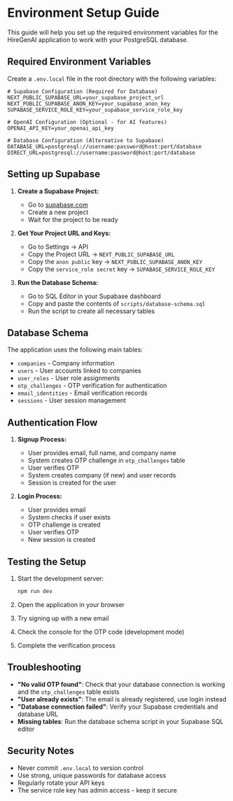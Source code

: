 # Environment Setup Guide

This guide will help you set up the required environment variables for the HireGenAI application to work with your PostgreSQL database.

## Required Environment Variables

Create a `.env.local` file in the root directory with the following variables:

```env
# Supabase Configuration (Required for Database)
NEXT_PUBLIC_SUPABASE_URL=your_supabase_project_url
NEXT_PUBLIC_SUPABASE_ANON_KEY=your_supabase_anon_key
SUPABASE_SERVICE_ROLE_KEY=your_supabase_service_role_key

# OpenAI Configuration (Optional - for AI features)
OPENAI_API_KEY=your_openai_api_key

# Database Configuration (Alternative to Supabase)
DATABASE_URL=postgresql://username:password@host:port/database
DIRECT_URL=postgresql://username:password@host:port/database
```

## Setting up Supabase

1. **Create a Supabase Project:**
   - Go to [supabase.com](https://supabase.com)
   - Create a new project
   - Wait for the project to be ready

2. **Get Your Project URL and Keys:**
   - Go to Settings → API
   - Copy the Project URL → `NEXT_PUBLIC_SUPABASE_URL`
   - Copy the `anon public` key → `NEXT_PUBLIC_SUPABASE_ANON_KEY`
   - Copy the `service_role secret` key → `SUPABASE_SERVICE_ROLE_KEY`

3. **Run the Database Schema:**
   - Go to SQL Editor in your Supabase dashboard
   - Copy and paste the contents of `scripts/database-schema.sql`
   - Run the script to create all necessary tables

## Database Schema

The application uses the following main tables:
- `companies` - Company information
- `users` - User accounts linked to companies
- `user_roles` - User role assignments
- `otp_challenges` - OTP verification for authentication
- `email_identities` - Email verification records
- `sessions` - User session management

## Authentication Flow

1. **Signup Process:**
   - User provides email, full name, and company name
   - System creates OTP challenge in `otp_challenges` table
   - User verifies OTP
   - System creates company (if new) and user records
   - Session is created for the user

2. **Login Process:**
   - User provides email
   - System checks if user exists
   - OTP challenge is created
   - User verifies OTP
   - New session is created

## Testing the Setup

1. Start the development server:
   ```bash
   npm run dev
   ```

2. Open the application in your browser
3. Try signing up with a new email
4. Check the console for the OTP code (development mode)
5. Complete the verification process

## Troubleshooting

- **"No valid OTP found"**: Check that your database connection is working and the `otp_challenges` table exists
- **"User already exists"**: The email is already registered, use login instead
- **"Database connection failed"**: Verify your Supabase credentials and database URL
- **Missing tables**: Run the database schema script in your Supabase SQL editor

## Security Notes

- Never commit `.env.local` to version control
- Use strong, unique passwords for database access
- Regularly rotate your API keys
- The service role key has admin access - keep it secure
